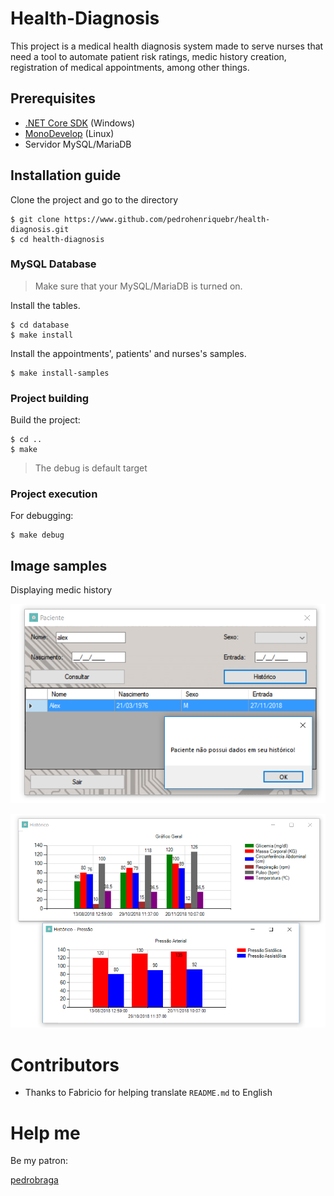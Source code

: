 # Health-Diagnosis

This project is a medical health diagnosis system made to serve nurses that need a tool to automate patient risk ratings, medic history creation, registration of medical appointments, among other things.

## Prerequisites

* [.NET Core SDK](https://dotnet.microsoft.com/download) (Windows)
* [MonoDevelop](https://www.monodevelop.com/download/) (Linux)
* Servidor MySQL/MariaDB

## Installation guide

Clone the project and go to the directory 

```console
$ git clone https://www.github.com/pedrohenriquebr/health-diagnosis.git
$ cd health-diagnosis
```

### MySQL Database

> Make sure that your MySQL/MariaDB is turned on.

Install the tables.

```console
$ cd database
$ make install
```

Install the appointments', patients' and nurses's samples.

```console
$ make install-samples
```

### Project building

Build the project:

```console
$ cd ..
$ make
```

> The debug is default target


### Project execution

For debugging:

```console
$ make debug
```


## Image samples


Displaying medic history

![Tentativa de exibiri histórico médico](images/tenta_historico_paciente.jpg)

![Exibindo histórico médico](images/exibe_historico.jpg)

# Contributors

* Thanks to Fabricio for helping translate `README.md` to English

# Help me

Be my patron:

[pedrobraga](https://www.patreon.com/pedrobraga)
